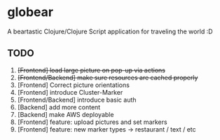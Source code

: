 # globear
A beartastic Clojure/Clojure Script application for traveling the world :D

## TODO

1. ~~[Frontend] load large picture on pop-up via actions~~
2. ~~[Frontend/Backend] make sure resources are cached properly~~
3. [Frontend] Correct picture orientations
4. [Frontend] introduce Cluster-Marker
5. [Frontend/Backend] introduce basic auth
6. [Backend] add more content
7. [Backend] make AWS deployable
8. [Frontend] feature: upload pictures and set markers 
9. [Frontend] feature: new marker types -> restaurant / text / etc 
